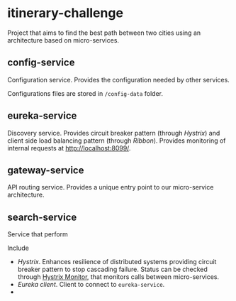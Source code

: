 # itinerary-challenge

Project that aims to find the best path between two cities using an 
architecture based on micro-services.

## config-service

Configuration service. Provides the configuration needed by other services.

Configurations files are stored in `/config-data` folder.

## eureka-service

Discovery service. Provides circuit breaker pattern (through *Hystrix*) and client 
side load balancing pattern (through *Ribbon*). Provides monitoring of internal requests
at <http://localhost:8099/>.

## gateway-service

API routing service. Provides a unique entry point to our micro-service architecture.

## search-service

Service that perform 

Include

- *Hystrix*. Enhances resilience of distributed systems providing circuit 
  breaker pattern to stop cascading failure. Status can be checked through
  [Hystrix Monitor](http://localhost:8092/hystrix/monitor?stream=http%3A%2F%2Flocalhost%3A8092%2Factuator%2Fhystrix.stream%20), 
  that monitors calls between micro-services.
- *Eureka client*. Client to connect to `eureka-service`.
- 
